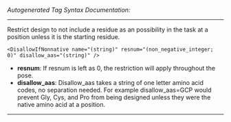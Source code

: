 _Autogenerated Tag Syntax Documentation:_

---
Restrict design to not include a residue as an possibility in the task at a position unless it is the starting residue.

```
<DisallowIfNonnative name="(string)" resnum="(non_negative_integer; 0)" disallow_aas="(string)" />
```

-   **resnum**: If resnum is left as 0, the restriction will apply throughout the pose.
-   **disallow_aas**: Disallow_aas takes a string of one letter amino acid codes, no separation needed. For example disallow_aas=GCP would prevent Gly, Cys, and Pro from being designed unless they were the native amino acid at a position.

---

